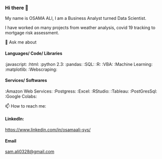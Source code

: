 ### Hi there 👋

<!--
**osamaali-sys/osamaali-sys** is a ✨ _special_ ✨ repository because its `README.md` (this file) appears on your GitHub profile.

Here are some ideas to get you started:

- 🔭 I’m currently working on ...
- 🌱 I’m currently learning ...
- 👯 I’m looking to collaborate on ...
- 🤔 I’m looking for help with ...
- 💬 Ask me about ...
- 📫 How to reach me: ...
- 😄 Pronouns: ...
- ⚡ Fun fact: ...
-->

My name is OSAMA ALI, I am a Business Analyst turned Data Scientist. 

I have worked on many projects from weather analysis, covid 19 tracking to mortgage risk assessment. 


💬 Ask me about

#### Languages/ Code/ Libraries

:javascript:   :html:  :python 2.3:  :pandas:   :SQL:  :R:  :VBA:   :Machine Learning:  :matplotlib:   :Webscraping:

#### Services/ Softwares

:Amazon Web Services:  :Postgress:   :Excel:   :RStudio:  :Tableau:   :PostGresSql:   :Google Colabs:



📫 How to reach me:

#### LinkedIn:
https://www.linkedin.com/in/osamaali-sys/

#### Email
sam.ali0328@gmail.com

